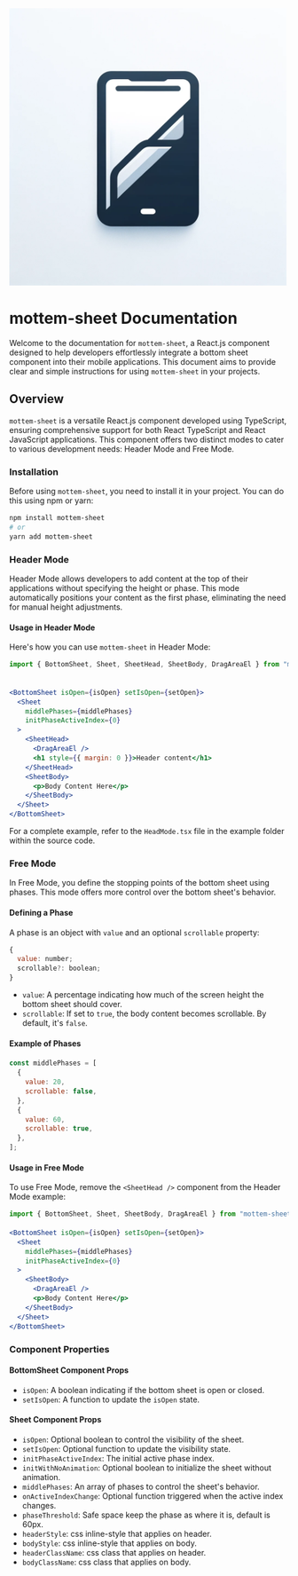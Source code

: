 <img alt="logo" src="./src/assets/logo.webp" width="500px">

# mottem-sheet Documentation

Welcome to the documentation for `mottem-sheet`, a React.js component designed to help developers effortlessly integrate a bottom sheet component into their mobile applications. This document aims to provide clear and simple instructions for using `mottem-sheet` in your projects.

## Overview

`mottem-sheet` is a versatile React.js component developed using TypeScript, ensuring comprehensive support for both React TypeScript and React JavaScript applications. This component offers two distinct modes to cater to various development needs: Header Mode and Free Mode.

### Installation

Before using `mottem-sheet`, you need to install it in your project. You can do this using npm or yarn:

```bash
npm install mottem-sheet
# or
yarn add mottem-sheet
```

### Header Mode

Header Mode allows developers to add content at the top of their applications without specifying the height or phase. This mode automatically positions your content as the first phase, eliminating the need for manual height adjustments.

#### Usage in Header Mode

Here's how you can use `mottem-sheet` in Header Mode:

```jsx
import { BottomSheet, Sheet, SheetHead, SheetBody, DragAreaEl } from "mottem-sheet";


<BottomSheet isOpen={isOpen} setIsOpen={setOpen}>
  <Sheet
    middlePhases={middlePhases}
    initPhaseActiveIndex={0}
  >
    <SheetHead>
      <DragAreaEl />
      <h1 style={{ margin: 0 }}>Header content</h1>
    </SheetHead>
    <SheetBody>
      <p>Body Content Here</p>
    </SheetBody>
  </Sheet>
</BottomSheet>
```

For a complete example, refer to the `HeadMode.tsx` file in the example folder within the source code.

### Free Mode

In Free Mode, you define the stopping points of the bottom sheet using phases. This mode offers more control over the bottom sheet's behavior.

#### Defining a Phase

A phase is an object with `value` and an optional `scrollable` property:

```js
{
  value: number;
  scrollable?: boolean;
}
```

- `value`: A percentage indicating how much of the screen height the bottom sheet should cover.
- `scrollable`: If set to `true`, the body content becomes scrollable. By default, it's `false`.

#### Example of Phases

```js
const middlePhases = [
  {
    value: 20,
    scrollable: false,
  },
  {
    value: 60,
    scrollable: true,
  },
];
```

#### Usage in Free Mode

To use Free Mode, remove the `<SheetHead />` component from the Header Mode example:

```jsx
import { BottomSheet, Sheet, SheetBody, DragAreaEl } from "mottem-sheet";

<BottomSheet isOpen={isOpen} setIsOpen={setOpen}>
  <Sheet
    middlePhases={middlePhases}
    initPhaseActiveIndex={0}
  >
    <SheetBody>
      <DragAreaEl />
      <p>Body Content Here</p>
    </SheetBody>
  </Sheet>
</BottomSheet>
```

### Component Properties

#### BottomSheet Component Props

- `isOpen`: A boolean indicating if the bottom sheet is open or closed.
- `setIsOpen`: A function to update the `isOpen` state.

#### Sheet Component Props

- `isOpen`: Optional boolean to control the visibility of the sheet.
- `setIsOpen`: Optional function to update the visibility state.
- `initPhaseActiveIndex`: The initial active phase index.
- `initWithNoAnimation`: Optional boolean to initialize the sheet without animation.
- `middlePhases`: An array of phases to control the sheet's behavior.
- `onActiveIndexChange`: Optional function triggered when the active index changes.
- `phaseThreshold`: Safe space keep the phase as where it is, default is 60px.
- `headerStyle`: css inline-style that applies on header.
- `bodyStyle`: css inline-style that applies on body.
- `headerClassName`: css class that applies on header.
- `bodyClassName`: css class that applies on body.
